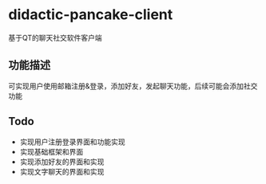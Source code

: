 # didactic-pancake-client

基于QT的聊天社交软件客户端

功能描述
--
可实现用户使用邮箱注册&登录，添加好友，发起聊天功能，后续可能会添加社交功能

Todo
--
* 实现用户注册登录界面和功能实现
* 实现基础框架和界面
* 实现添加好友的界面和实现
* 实现文字聊天的界面和实现
